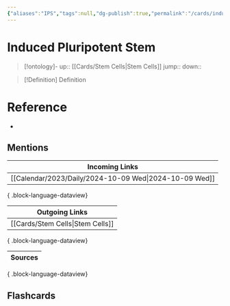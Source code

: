 ```yaml
---
{"aliases":"IPS","tags":null,"dg-publish":true,"permalink":"/cards/induced-pluripotent-stem/","dgPassFrontmatter":true}
---
```


# Induced Pluripotent Stem

> [!ontology]-
> up:: [[Cards/Stem Cells\|Stem Cells]]
> jump:: 
> down:: 

> [!Definition] Definition

# Reference

- 

## Mentions

| Incoming Links                                            |
| --------------------------------------------------------- |
| [[Calendar/2023/Daily/2024-10-09 Wed\|2024-10-09 Wed]] |

{ .block-language-dataview}

| Outgoing Links                      |
| ----------------------------------- |
| [[Cards/Stem Cells\|Stem Cells]] |

{ .block-language-dataview}

| Sources |
| ------- |

{ .block-language-dataview}

## Flashcards